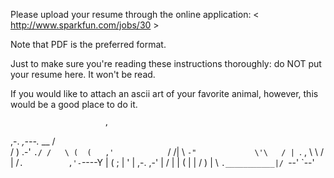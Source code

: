 Please upload your resume through the online application:
< http://www.sparkfun.com/jobs/30 >

Note that PDF is the preferred format.

Just to make sure you're reading these instructions thoroughly: do NOT put your
resume here. It won't be read.

If you would like to attach an ascii art of your favorite animal, however,
this would be a good place to do it.

                         ,
  ,-.       _,---._ __  / \
 /  )    .-'       `./ /   \
(  (   ,'            `/    /|
 \  `-"             \'\   / |
  `.              ,  \ \ /  |
   /`.          ,'-`----Y   |
  (            ;        |   '
  |  ,-.    ,-'         |  /
  |  | (   |            | /
  )  |  \  `.___________|/
  `--'   `--'